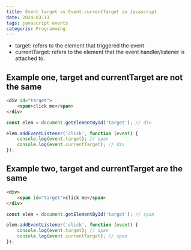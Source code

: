 ```yaml
---
title: Event.target vs Event.currentTarget in Javascript
date: 2024-03-13
tags: javascript events
categoris: Programming
---
```


+ target: refers to the element that triggered the event
+ currentTarget: refers to the element that the event handler/listener is attached to.

## Example one, target and currentTarget are not the same

```html
<div id="target">
    <span>click me</span>
</div>
```

```js
const elem = document.getElementById('target'); // div

elem.addEventListener('click', function (event) {
    console.log(event.target); // span
    console.log(event.currentTarget); // div
});
```

## Example two, target and currentTarget are the same

```html
<div>
    <span id="target">click me</span>
</div>
```

```js
const elem = document.getElementById('target'); // span

elem.addEventListener('click', function (event) {
    console.log(event.target); // span
    console.log(event.currentTarget); // span
});
```